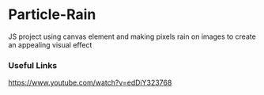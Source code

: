 # Particle-Rain

JS project using canvas element and making pixels rain on images to create an appealing visual effect 

### Useful Links

https://www.youtube.com/watch?v=edDiY323768
